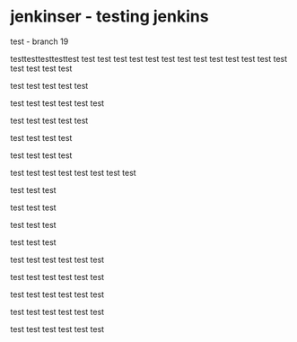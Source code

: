 # jenkinser - testing jenkins

test - branch 19

testtesttesttesttest
test
test
test
test
test
test
test
test
test
test
test
test
test
test
test
test
test

test
test
test
test
test

test
test
test
test
test
test

test
test
test
test
test

test
test
test
test

test
test
test
test

test
test
test
test
test
test
test
test

test
test
test

test
test
test

test
test
test

test
test
test

test
test
test
test
test
test

test
test
test
test
test
test

test
test
test
test
test
test

test
test
test
test
test
test

test
test
test
test
test
test
